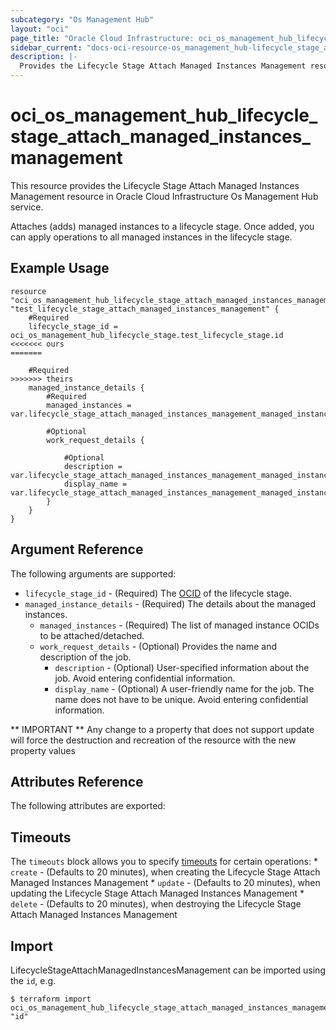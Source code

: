 ```yaml
---
subcategory: "Os Management Hub"
layout: "oci"
page_title: "Oracle Cloud Infrastructure: oci_os_management_hub_lifecycle_stage_attach_managed_instances_management"
sidebar_current: "docs-oci-resource-os_management_hub-lifecycle_stage_attach_managed_instances_management"
description: |-
  Provides the Lifecycle Stage Attach Managed Instances Management resource in Oracle Cloud Infrastructure Os Management Hub service
---
```


# oci_os_management_hub_lifecycle_stage_attach_managed_instances_management
This resource provides the Lifecycle Stage Attach Managed Instances Management resource in Oracle Cloud Infrastructure Os Management Hub service.

Attaches (adds) managed instances to a lifecycle stage. Once added, you can apply operations to all managed instances in the lifecycle stage.


## Example Usage

```hcl
resource "oci_os_management_hub_lifecycle_stage_attach_managed_instances_management" "test_lifecycle_stage_attach_managed_instances_management" {
	#Required
	lifecycle_stage_id = oci_os_management_hub_lifecycle_stage.test_lifecycle_stage.id
<<<<<<< ours
=======

	#Required
>>>>>>> theirs
	managed_instance_details {
		#Required
		managed_instances = var.lifecycle_stage_attach_managed_instances_management_managed_instance_details_managed_instances

		#Optional
		work_request_details {

			#Optional
			description = var.lifecycle_stage_attach_managed_instances_management_managed_instance_details_work_request_details_description
			display_name = var.lifecycle_stage_attach_managed_instances_management_managed_instance_details_work_request_details_display_name
		}
	}
}
```

## Argument Reference

The following arguments are supported:

* `lifecycle_stage_id` - (Required) The [OCID](https://docs.cloud.oracle.com/iaas/Content/General/Concepts/identifiers.htm) of the lifecycle stage.
* `managed_instance_details` - (Required) The details about the managed instances.
	* `managed_instances` - (Required) The list of managed instance OCIDs to be attached/detached.
	* `work_request_details` - (Optional) Provides the name and description of the job.
		* `description` - (Optional) User-specified information about the job. Avoid entering confidential information.
		* `display_name` - (Optional) A user-friendly name for the job. The name does not have to be unique. Avoid entering confidential information.


** IMPORTANT **
Any change to a property that does not support update will force the destruction and recreation of the resource with the new property values

## Attributes Reference

The following attributes are exported:


## Timeouts

The `timeouts` block allows you to specify [timeouts](https://registry.terraform.io/providers/oracle/oci/latest/docs/guides/changing_timeouts) for certain operations:
	* `create` - (Defaults to 20 minutes), when creating the Lifecycle Stage Attach Managed Instances Management
	* `update` - (Defaults to 20 minutes), when updating the Lifecycle Stage Attach Managed Instances Management
	* `delete` - (Defaults to 20 minutes), when destroying the Lifecycle Stage Attach Managed Instances Management


## Import

LifecycleStageAttachManagedInstancesManagement can be imported using the `id`, e.g.

```
$ terraform import oci_os_management_hub_lifecycle_stage_attach_managed_instances_management.test_lifecycle_stage_attach_managed_instances_management "id"
```

